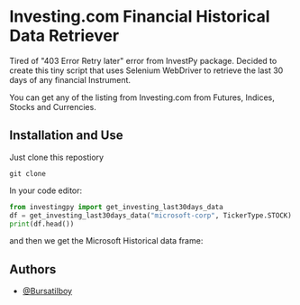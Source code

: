 
# Investing.com Financial Historical Data Retriever

Tired of "403 Error Retry later" error from InvestPy package. Decided to create this tiny script that uses Selenium WebDriver to retrieve the last 30 days of any financial Instrument.

You can get any of the listing from Investing.com from Futures, Indices, Stocks and Currencies.



## Installation and Use

Just clone this repostiory

```
git clone 
```  

In your code editor:

```python
from investingpy import get_investing_last30days_data
df = get_investing_last30days_data("microsoft-corp", TickerType.STOCK)
print(df.head())
```

and then we get the Microsoft Historical data frame:




## Authors

- [@Bursatilboy](https://www.twitter.com/Bursatilboy)


